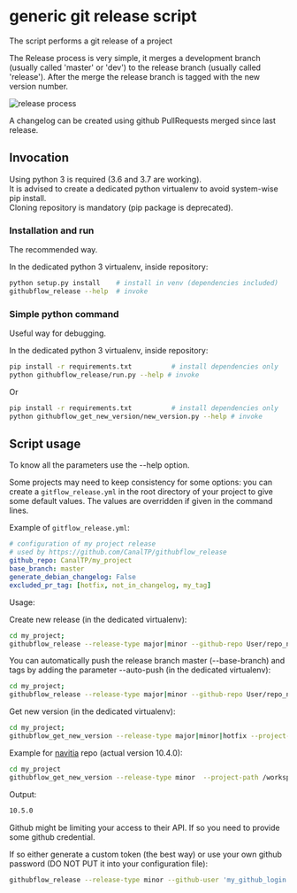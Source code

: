 # generic git release script

The script performs a git release of a project

The Release process is very simple, it merges a development branch (usually called 'master' or 'dev') to the release
branch (usually called 'release'). After the merge the release branch is tagged with the new version number.

![release process](doc/release.png)

A changelog can be created using github PullRequests merged since last release.

## Invocation

Using python 3 is required (3.6 and 3.7 are working).\
It is advised to create a dedicated python virtualenv to avoid system-wise pip install.\
Cloning repository is mandatory (pip package is deprecated).

### Installation and run

The recommended way.

In the dedicated python 3 virtualenv, inside repository:

```bash
python setup.py install    # install in venv (dependencies included)
githubflow_release --help  # invoke
```

### Simple python command

Useful way for debugging.

In the dedicated python 3 virtualenv, inside repository:

```bash
pip install -r requirements.txt          # install dependencies only
python githubflow_release/run.py --help # invoke
```

Or

```bash
pip install -r requirements.txt          # install dependencies only
python githubflow_get_new_version/new_version.py --help # invoke
```
## Script usage

To know all the parameters use the --help option.

Some projects may need to keep consistency for some options: you can create a `gitflow_release.yml` in the root
directory of your project to give some default values.
The values are overridden if given in the command lines.
  
Example of `gitflow_release.yml`:
  
```yml
# configuration of my project release
# used by https://github.com/CanalTP/githubflow_release
github_repo: CanalTP/my_project
base_branch: master
generate_debian_changelog: False
excluded_pr_tag: [hotfix, not_in_changelog, my_tag]
```

Usage:

Create new release (in the dedicated virtualenv):

```bash
cd my_project;
githubflow_release --release-type major|minor --github-repo User/repo_name --project-path /path/repo_name/ --remote-name origin
```

You can automatically push the release branch master (--base-branch) and tags by adding the parameter --auto-push (in the dedicated virtualenv):

```bash
cd my_project;
githubflow_release --release-type major|minor --github-repo User/repo_name --project-path /path/repo_name/ --remote-name origin --auto-push
```

Get new version (in the dedicated virtualenv):

```bash
cd my_project;
githubflow_get_new_version --release-type major|minor|hotfix --project-path /path/repo_name/ --remote-name origin
```

Example for [navitia](https://github.com/CanalTP/navitia) repo (actual version 10.4.0):

```bash
cd my_project
githubflow_get_new_version --release-type minor  --project-path /workspace/navitia/ --remote-name origin
```

Output:
```bash
10.5.0
```

Github might be limiting your access to their API. If so you need to provide some github credential.

If so either generate a custom token (the best way) or use your own github password (DO NOT PUT it into
your configuration file):

```bash
githubflow_release --release-type minor --github-user 'my_github_login' --github-token 'my_github_custom_token_or_password'
```

